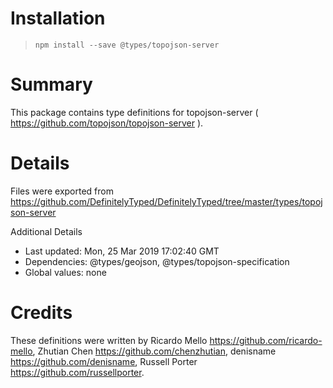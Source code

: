 # Installation
> `npm install --save @types/topojson-server`

# Summary
This package contains type definitions for topojson-server ( https://github.com/topojson/topojson-server ).

# Details
Files were exported from https://github.com/DefinitelyTyped/DefinitelyTyped/tree/master/types/topojson-server

Additional Details
 * Last updated: Mon, 25 Mar 2019 17:02:40 GMT
 * Dependencies: @types/geojson, @types/topojson-specification
 * Global values: none

# Credits
These definitions were written by Ricardo Mello <https://github.com/ricardo-mello>, Zhutian Chen <https://github.com/chenzhutian>, denisname <https://github.com/denisname>, Russell Porter <https://github.com/russellporter>.
